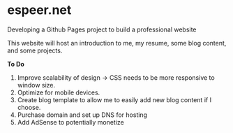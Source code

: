 # espeer.net
Developing a Github Pages project to build a professional website

This website will host an introduction to me, my resume, some blog content, and some projects.

**To Do**
1) Improve scalability of design -> CSS needs to be more responsive to window size.
2) Optimize for mobile devices.
3) Create blog template to allow me to easily add new blog content if I choose.
4) Purchase domain and set up DNS for hosting
5) Add AdSense to potentially monetize
